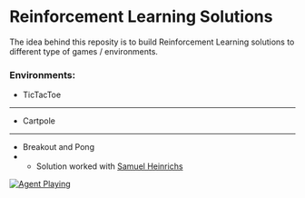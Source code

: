 # Reinforcement Learning Solutions
The idea behind this reposity is to build Reinforcement Learning solutions to different type of games / environments.

### Environments:
- TicTacToe
---
- Cartpole 
---
- Breakout and Pong
- * Solution worked with [Samuel Heinrichs](https://github.com/samuelhei)

[![Agent Playing](https://camo.githubusercontent.com/9e6aceaee88b280ce74f7645f75d28a213f5529e/687474703a2f2f696d672e796f75747562652e636f6d2f76692f486c474278555548454d382f302e6a7067)](https://www.youtube.com/watch?v=HlGBxUUHEM8)
